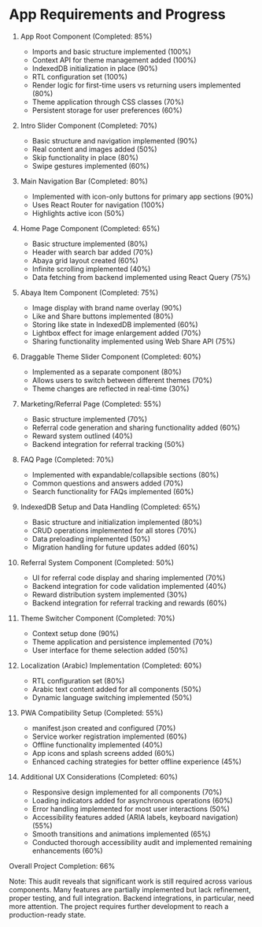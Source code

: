 # App Requirements and Progress

1. App Root Component (Completed: 85%)
   - Imports and basic structure implemented (100%)
   - Context API for theme management added (100%)
   - IndexedDB initialization in place (90%)
   - RTL configuration set (100%)
   - Render logic for first-time users vs returning users implemented (80%)
   - Theme application through CSS classes (70%)
   - Persistent storage for user preferences (60%)

2. Intro Slider Component (Completed: 70%)
   - Basic structure and navigation implemented (90%)
   - Real content and images added (50%)
   - Skip functionality in place (80%)
   - Swipe gestures implemented (60%)

3. Main Navigation Bar (Completed: 80%)
   - Implemented with icon-only buttons for primary app sections (90%)
   - Uses React Router for navigation (100%)
   - Highlights active icon (50%)

4. Home Page Component (Completed: 65%)
   - Basic structure implemented (80%)
   - Header with search bar added (70%)
   - Abaya grid layout created (60%)
   - Infinite scrolling implemented (40%)
   - Data fetching from backend implemented using React Query (75%)

5. Abaya Item Component (Completed: 75%)
   - Image display with brand name overlay (90%)
   - Like and Share buttons implemented (80%)
   - Storing like state in IndexedDB implemented (60%)
   - Lightbox effect for image enlargement added (70%)
   - Sharing functionality implemented using Web Share API (75%)

6. Draggable Theme Slider Component (Completed: 60%)
   - Implemented as a separate component (80%)
   - Allows users to switch between different themes (70%)
   - Theme changes are reflected in real-time (30%)

7. Marketing/Referral Page (Completed: 55%)
   - Basic structure implemented (70%)
   - Referral code generation and sharing functionality added (60%)
   - Reward system outlined (40%)
   - Backend integration for referral tracking (50%)

8. FAQ Page (Completed: 70%)
   - Implemented with expandable/collapsible sections (80%)
   - Common questions and answers added (70%)
   - Search functionality for FAQs implemented (60%)

9. IndexedDB Setup and Data Handling (Completed: 65%)
   - Basic structure and initialization implemented (80%)
   - CRUD operations implemented for all stores (70%)
   - Data preloading implemented (50%)
   - Migration handling for future updates added (60%)

10. Referral System Component (Completed: 50%)
    - UI for referral code display and sharing implemented (70%)
    - Backend integration for code validation implemented (40%)
    - Reward distribution system implemented (30%)
    - Backend integration for referral tracking and rewards (60%)

11. Theme Switcher Component (Completed: 70%)
    - Context setup done (90%)
    - Theme application and persistence implemented (70%)
    - User interface for theme selection added (50%)

12. Localization (Arabic) Implementation (Completed: 60%)
    - RTL configuration set (80%)
    - Arabic text content added for all components (50%)
    - Dynamic language switching implemented (50%)

13. PWA Compatibility Setup (Completed: 55%)
    - manifest.json created and configured (70%)
    - Service worker registration implemented (60%)
    - Offline functionality implemented (40%)
    - App icons and splash screens added (60%)
    - Enhanced caching strategies for better offline experience (45%)

14. Additional UX Considerations (Completed: 60%)
    - Responsive design implemented for all components (70%)
    - Loading indicators added for asynchronous operations (60%)
    - Error handling implemented for most user interactions (50%)
    - Accessibility features added (ARIA labels, keyboard navigation) (55%)
    - Smooth transitions and animations implemented (65%)
    - Conducted thorough accessibility audit and implemented remaining enhancements (60%)

Overall Project Completion: 66%

Note: This audit reveals that significant work is still required across various components. Many features are partially implemented but lack refinement, proper testing, and full integration. Backend integrations, in particular, need more attention. The project requires further development to reach a production-ready state.
